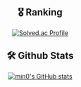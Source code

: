 <!--

### Hi there 👋

**gqwer0123/gqwer0123** is a ✨ _special_ ✨ repository because its `README.md` (this file) appears on your GitHub profile.

Here are some ideas to get you started:

- 🔭 I’m currently working on ...
- 🌱 I’m currently learning ...
- 👯 I’m looking to collaborate on ...
- 🤔 I’m looking for help with ...
- 💬 Ask me about ...
- 📫 How to reach me: ...
- 😄 Pronouns: ...
- ⚡ Fun fact: ...

  ![header](https://capsule-render.vercel.app/api?type=wave&color=gradient&height=300&section=header&text=Hello,%20World!👋&fontSize=60)
  ![header](https://capsule-render.vercel.app/api?type=wave&color=gradient&height=200&section=footer&fontSize=90)

-->

<div align = 'center'>

## 🎖 Ranking
[![Solved.ac Profile](http://mazassumnida.wtf/api/v2/generate_badge?boj=bqwer0123)](https://solved.ac/{bqwer0123})

## 🛠 Github Stats
[![min0's GitHub stats](https://github-readme-stats.vercel.app/api?username=gqwer0123&show_icons=true&theme=dark&count_private=true)](https://github.com/anuraghazra/github-readme-stats)

</div>
